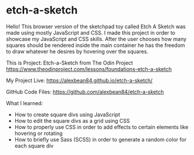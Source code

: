# etch-a-sketch
Hello! This browser version of the sketchpad toy called Etch A Sketch 
was made using mostly JavaScript and CSS. I made this project in order
to showcase my JavaScript and CSS skills. After the user chooses how 
many squares should be rendered inside the main container he has the 
freedom to draw whatever he desires by hovering over the squares.

This is Project: Etch-a-Sketch from The Odin Project https://www.theodinproject.com/lessons/foundations-etch-a-sketch

My Project Live: https://alexbean84.github.io/etch-a-sketch/

GitHub Code Files: https://github.com/alexbean84/etch-a-sketch

What I learned:
- How to create square divs using JavaScript
- How to edit the square divs as a grid using CSS
- How to properly use CSS in order to add effects
to certain elements like hovering or rotating
- How to briefly use Sass (SCSS) in order to generate
a random color for each square div
